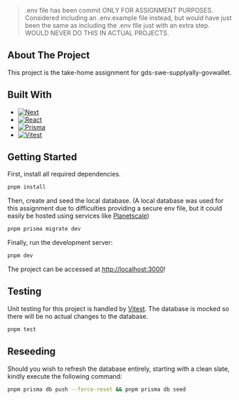 > .env file has been commit ONLY FOR ASSIGNMENT PURPOSES. Considered including an .env.example file instead, but would have just been the same as including the .env file just with an extra step. WOULD NEVER DO THIS IN ACTUAL PROJECTS.

## About The Project
This project is the take-home assignment for gds-swe-supplyally-govwallet.

## Built With

* [![Next][Next.js]][Next-url]
* [![React][React.js]][React-url]
* [![Prisma][Prisma]][Prisma-url]
* [![Vitest][Vitest]][Vitest-url]

## Getting Started

First, install all required dependencies.
```bash
pnpm install
```

Then, create and seed the local database. (A local database was used for this assignment due to difficulties providing a secure env file, but it could easily be hosted using services like [Planetscale](https://planetscale.com/]))
```bash
pnpm prisma migrate dev
```

Finally, run the development server:

```bash
pnpm dev
```

The project can be accessed at [http://localhost:3000](http://localhost:3000)!

## Testing

Unit testing for this project is handled by [Vitest][Vitest-url]. The database is mocked so there will be no actual changes to the database.

```bash
pnpm test
```

## Reseeding

Should you wish to refresh the database entirely, starting with a clean slate, kindly execute the following command:

```bash
pnpm prisma db push --force-reset && pnpm prisma db seed
```

[Next.js]: https://img.shields.io/badge/next.js-000000?style=for-the-badge&logo=nextdotjs&logoColor=white
[Next-url]: https://nextjs.org/
[React.js]: https://img.shields.io/badge/React-20232A?style=for-the-badge&logo=react&logoColor=61DAFB
[React-url]: https://reactjs.org/
[Prisma]: https://img.shields.io/badge/Prisma-3982CE?style=for-the-badge&logo=Prisma&logoColor=white
[Prisma-url]: https://www.prisma.io/
[Vitest]: https://img.shields.io/badge/-Vitest-%252529?style=for-the-badge&logo=vitest&logoColor=white
[Vitest-url]: https://vitest.dev/